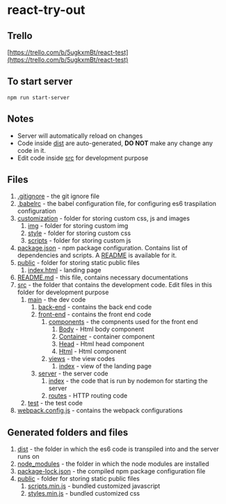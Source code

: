 # react-try-out
## Trello
[https://trello.com/b/5ugkxmBt/react-test](https://trello.com/b/5ugkxmBt/react-test)
## To start server
`npm run start-server`
## Notes
- Server will automatically reload on changes
- Code inside [dist](dist) are auto-generated, **DO NOT** make any change any code in it.
- Edit code inside [src](src) for development purpose
## Files
1. [.gitignore](.gitignore) - the git ignore file
1. [.babelrc](.babelrc) - the babel configuration file, for configuring es6 traspilation configuration
1. [customization](customization) - folder for storing custom css, js and images
    1. [img](customization/img) - folder for storing custom img
    1. [style](customization/style) - folder for storing custom css
    1. [scripts](customization/scripts) - folder for storing custom js
1. [package.json](package.json) - npm package configuration. Contains list of dependencies and scripts. A [README](README.package.json.md) is available for it.
1. [public](public) - folder for storing static public files
    1. [index.html](public/index.html) - landing page
1. [README.md](README.md) - this file, contains necessary documentations
1. [src](src) - the folder that contains the development code. Edit files in this folder for development purpose
    1. [main](src/main) - the dev code
        1. [back-end](src/main/back-end) - contains the back end code
        1. [front-end](src/main/back-end) - contains the front end code
            1. [components](src/main/front-end/components) - the compnents used for the front end
                1. [Body](src/main/front-end/components/body.js) - Html body component
                1. [Container](src/main/front-end/components/container.js) - container component
                1. [Head](src/main/front-end/components/head.js) - Html head component
                1. [Html](src/main/front-end/components/html.js) - Html component
            1. [views](src/main/front-end/views) - the view codes
                1. [index](src/main/front-end/views/index.js) - view of the landing page
        1. [server](src/main/server) - the server code
            1. [index](src/main/server/index.js) - the code that is run by nodemon for starting the server
            1. [routes](src/main/server/routes.js) - HTTP routing code
    1. [test](src/test) - the test code
1. [webpack.config.js](webpack.config.js) - contains the webpack configurations
## Generated folders and files
1. [dist](dist) - the folder in which the es6 code is transpiled into and the server runs on
1. [node_modules](node_modules) - the folder in which the node modules are installed
1. [package-lock.json](package-lock.json) - the compiled npm package configuration file
1. [public](public) - folder for storing static public files
    1. [scripts.min.js](public/scripts.min.js) - bundled customized javascript
    1. [styles.min.js](public/styles.min.js) - bundled customized css